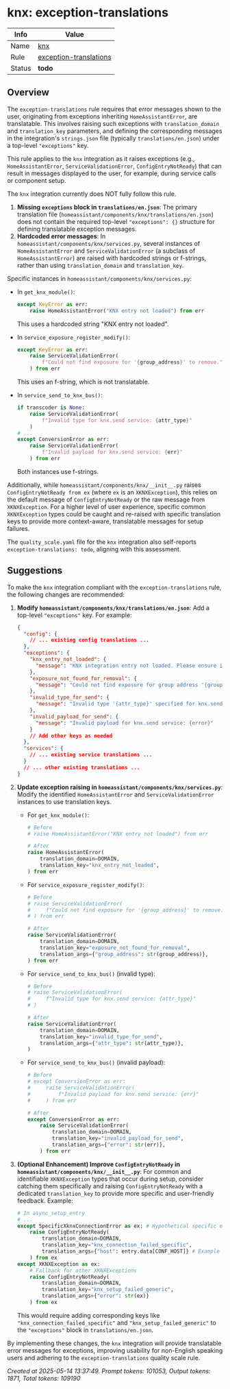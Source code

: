 # knx: exception-translations

| Info   | Value                                                                    |
|--------|--------------------------------------------------------------------------|
| Name   | [knx](https://www.home-assistant.io/integrations/knx/) |
| Rule   | [exception-translations](https://developers.home-assistant.io/docs/core/integration-quality-scale/rules/exception-translations)                                                     |
| Status | **todo**                                       |

## Overview

The `exception-translations` rule requires that error messages shown to the user, originating from exceptions inheriting `HomeAssistantError`, are translatable. This involves raising such exceptions with `translation_domain` and `translation_key` parameters, and defining the corresponding messages in the integration's `strings.json` file (typically `translations/en.json`) under a top-level `"exceptions"` key.

This rule applies to the `knx` integration as it raises exceptions (e.g., `HomeAssistantError`, `ServiceValidationError`, `ConfigEntryNotReady`) that can result in messages displayed to the user, for example, during service calls or component setup.

The `knx` integration currently does NOT fully follow this rule.
1.  **Missing `exceptions` block in `translations/en.json`**: The primary translation file (`homeassistant/components/knx/translations/en.json`) does not contain the required top-level `"exceptions": {}` structure for defining translatable exception messages.
2.  **Hardcoded error messages**: In `homeassistant/components/knx/services.py`, several instances of `HomeAssistantError` and `ServiceValidationError` (a subclass of `HomeAssistantError`) are raised with hardcoded strings or f-strings, rather than using `translation_domain` and `translation_key`.

Specific instances in `homeassistant/components/knx/services.py`:
*   In `get_knx_module()`:
    ```python
    except KeyError as err:
        raise HomeAssistantError("KNX entry not loaded") from err
    ```
    This uses a hardcoded string "KNX entry not loaded".

*   In `service_exposure_register_modify()`:
    ```python
    except KeyError as err:
        raise ServiceValidationError(
            f"Could not find exposure for '{group_address}' to remove."
        ) from err
    ```
    This uses an f-string, which is not translatable.

*   In `service_send_to_knx_bus()`:
    ```python
    if transcoder is None:
        raise ServiceValidationError(
            f"Invalid type for knx.send service: {attr_type}"
        )
    # ...
    except ConversionError as err:
        raise ServiceValidationError(
            f"Invalid payload for knx.send service: {err}"
        ) from err
    ```
    Both instances use f-strings.

Additionally, while `homeassistant/components/knx/__init__.py` raises `ConfigEntryNotReady from ex` (where `ex` is an `XKNXException`), this relies on the default message of `ConfigEntryNotReady` or the raw message from `XKNXException`. For a higher level of user experience, specific common `XKNXException` types could be caught and re-raised with specific translation keys to provide more context-aware, translatable messages for setup failures.

The `quality_scale.yaml` file for the `knx` integration also self-reports `exception-translations: todo`, aligning with this assessment.

## Suggestions

To make the `knx` integration compliant with the `exception-translations` rule, the following changes are recommended:

1.  **Modify `homeassistant/components/knx/translations/en.json`**:
    Add a top-level `"exceptions"` key. For example:
    ```json
    {
      "config": {
        // ... existing config translations ...
      },
      "exceptions": {
        "knx_entry_not_loaded": {
          "message": "KNX integration entry not loaded. Please ensure it is set up correctly."
        },
        "exposure_not_found_for_removal": {
          "message": "Could not find exposure for group address '{group_address}' to remove."
        },
        "invalid_type_for_send": {
          "message": "Invalid type '{attr_type}' specified for knx.send service."
        },
        "invalid_payload_for_send": {
          "message": "Invalid payload for knx.send service: {error}"
        }
        // Add other keys as needed
      },
      "services": {
        // ... existing service translations ...
      }
      // ... other existing translations ...
    }
    ```

2.  **Update exception raising in `homeassistant/components/knx/services.py`**:
    Modify the identified `HomeAssistantError` and `ServiceValidationError` instances to use translation keys.

    *   For `get_knx_module()`:
        ```python
        # Before
        # raise HomeAssistantError("KNX entry not loaded") from err

        # After
        raise HomeAssistantError(
            translation_domain=DOMAIN,
            translation_key="knx_entry_not_loaded",
        ) from err
        ```

    *   For `service_exposure_register_modify()`:
        ```python
        # Before
        # raise ServiceValidationError(
        #     f"Could not find exposure for '{group_address}' to remove."
        # ) from err

        # After
        raise ServiceValidationError(
            translation_domain=DOMAIN,
            translation_key="exposure_not_found_for_removal",
            translation_args={"group_address": str(group_address)},
        ) from err
        ```

    *   For `service_send_to_knx_bus()` (invalid type):
        ```python
        # Before
        # raise ServiceValidationError(
        #     f"Invalid type for knx.send service: {attr_type}"
        # )

        # After
        raise ServiceValidationError(
            translation_domain=DOMAIN,
            translation_key="invalid_type_for_send",
            translation_args={"attr_type": str(attr_type)},
        )
        ```

    *   For `service_send_to_knx_bus()` (invalid payload):
        ```python
        # Before
        # except ConversionError as err:
        #     raise ServiceValidationError(
        #         f"Invalid payload for knx.send service: {err}"
        #     ) from err

        # After
        except ConversionError as err:
            raise ServiceValidationError(
                translation_domain=DOMAIN,
                translation_key="invalid_payload_for_send",
                translation_args={"error": str(err)},
            ) from err
        ```

3.  **(Optional Enhancement) Improve `ConfigEntryNotReady` in `homeassistant/components/knx/__init__.py`**:
    For common and identifiable `XKNXException` types that occur during setup, consider catching them specifically and raising `ConfigEntryNotReady` with a dedicated `translation_key` to provide more specific and user-friendly feedback.
    Example:
    ```python
    # In async_setup_entry
    # ...
    except SpecificXknxConnectionError as ex: # Hypothetical specific exception
        raise ConfigEntryNotReady(
            translation_domain=DOMAIN,
            translation_key="knx_connection_failed_specific",
            translation_args={"host": entry.data[CONF_HOST]} # Example argument
        ) from ex
    except XKNXException as ex:
        # Fallback for other XKNXExceptions
        raise ConfigEntryNotReady(
            translation_domain=DOMAIN,
            translation_key="knx_setup_failed_generic",
            translation_args={"error": str(ex)}
        ) from ex
    ```
    This would require adding corresponding keys like `"knx_connection_failed_specific"` and `"knx_setup_failed_generic"` to the `"exceptions"` block in `translations/en.json`.

By implementing these changes, the `knx` integration will provide translatable error messages for exceptions, improving usability for non-English speaking users and adhering to the `exception-translations` quality scale rule.

_Created at 2025-05-14 13:37:49. Prompt tokens: 101053, Output tokens: 1871, Total tokens: 109190_
